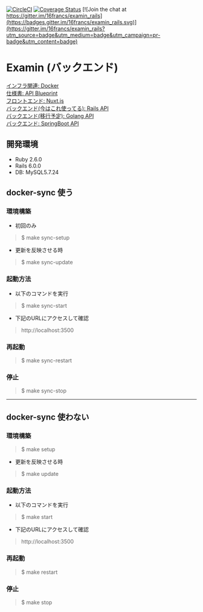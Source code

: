 [![CircleCI](https://circleci.com/gh/16francs/examin_rails.svg?style=shield)](https://circleci.com/gh/16francs/examin_rails)
[![Coverage Status](https://coveralls.io/repos/github/16francs/examin_rails/badge.svg?branch=master)](https://coveralls.io/github/16francs/examin_rails?branch=master)
[![Join the chat at https://gitter.im/16francs/examin_rails](https://badges.gitter.im/16francs/examin_rails.svg)](https://gitter.im/16francs/examin_rails?utm_source=badge&utm_medium=badge&utm_campaign=pr-badge&utm_content=badge)

# Examin (バックエンド)

[インフラ関連: Docker](https://github.com/16francs/examin)     
[仕様書: API Blueprint](https://github.com/16francs/examin_blueprint)     
[フロントエンド: Nuxt.js](https://github.com/16francs/examin_vue)     
[バックエンド(今はこれ使ってる): Rails API](https://github.com/16francs/examin_rails)   
[バックエンド(移行予定): Golang API](https://github.com/16francs/examin_go)   
[バックエンド: SpringBoot API](https://github.com/16francs/examin_boot)

## 開発環境

* Ruby 2.6.0
* Rails 6.0.0
* DB: MySQL5.7.24

## docker-sync 使う

### 環境構築

* 初回のみ

> $ make sync-setup

* 更新を反映させる時

> $ make sync-update

### 起動方法

* 以下のコマンドを実行

> $ make sync-start

* 下記のURLにアクセスして確認

> http://localhost:3500

### 再起動

> $ make sync-restart

### 停止

> $ make sync-stop

---

##  docker-sync 使わない

### 環境構築

> $ make setup

* 更新を反映させる時

> $ make update

### 起動方法

* 以下のコマンドを実行

> $ make start

* 下記のURLにアクセスして確認

> http://localhost:3500

### 再起動

> $ make restart

### 停止

> $ make stop
